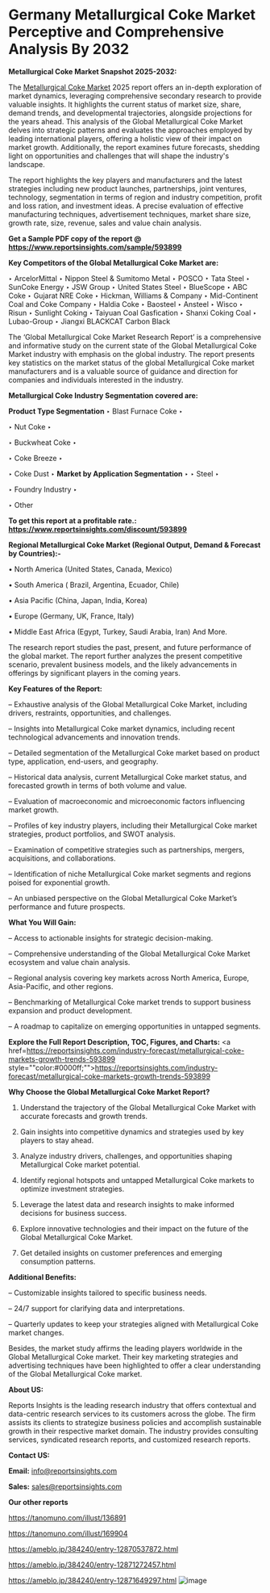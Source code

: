 # Germany Metallurgical Coke Market Perceptive and Comprehensive Analysis By 2032

<strong>Metallurgical Coke Market Snapshot 2025-2032:</strong>

The <a href=https://www.reportsinsights.com/sample/593899>Metallurgical Coke Market</a> 2025 report offers an in-depth exploration of market dynamics, leveraging comprehensive secondary research to provide valuable insights. It highlights the current status of market size, share, demand trends, and developmental trajectories, alongside projections for the years ahead. This analysis of the Global Metallurgical Coke Market delves into strategic patterns and evaluates the approaches employed by leading international players, offering a holistic view of their impact on market growth. Additionally, the report examines future forecasts, shedding light on opportunities and challenges that will shape the industry's landscape.

The report highlights the key players and manufacturers and the latest strategies including new product launches, partnerships, joint ventures, technology, segmentation in terms of region and industry competition, profit and loss ration, and investment ideas. A precise evaluation of effective manufacturing techniques, advertisement techniques, market share size, growth rate, size, revenue, sales and value chain analysis.

<strong>Get a Sample PDF copy of the report @ <a href=https://www.reportsinsights.com/sample/593899 style=color:#0000ff;>https://www.reportsinsights.com/sample/593899</a></strong>

<strong>Key Competitors of the Global Metallurgical Coke Market are:</strong>

‣ ArcelorMittal
‣ Nippon Steel & Sumitomo Metal
‣ POSCO
‣ Tata Steel
‣ SunCoke Energy
‣ JSW Group
‣ United States Steel
‣ BlueScope
‣ ABC Coke
‣ Gujarat NRE Coke
‣ Hickman, Williams & Company
‣ Mid-Continent Coal and Coke Company
‣ Haldia Coke
‣ Baosteel
‣ Ansteel
‣ Wisco
‣ Risun
‣ Sunlight Coking
‣ Taiyuan Coal Gasfication
‣ Shanxi Coking Coal
‣ Lubao-Group
‣ Jiangxi BLACKCAT Carbon Black

The ‘Global Metallurgical Coke Market Research Report’ is a comprehensive and informative study on the current state of the Global Metallurgical Coke Market industry with emphasis on the global industry. The report presents key statistics on the market status of the global Metallurgical Coke market manufacturers and is a valuable source of guidance and direction for companies and individuals interested in the industry.

<strong>Metallurgical Coke Industry Segmentation covered are:</strong>

<strong>Product Type Segmentation</strong>
‣
Blast Furnace Coke
‣ 

‣ Nut Coke
‣ 

‣ Buckwheat Coke
‣ 

‣ Coke Breeze
‣ 

‣ Coke Dust
‣ 
<strong>Market by Application Segmentation</strong>
‣
‣  Steel
‣ 

‣ Foundry Industry
‣ 

‣ Other

<strong>To get this report at a profitable rate.: <a href=https://www.reportsinsights.com/discount/593899 style=color:#0000ff;>https://www.reportsinsights.com/discount/593899</a></strong>

<strong>Regional Metallurgical Coke Market (Regional Output, Demand &amp; Forecast by Countries):-</strong>

• North America (United States, Canada, Mexico)

• South America ( Brazil, Argentina, Ecuador, Chile)

• Asia Pacific (China, Japan, India, Korea)

• Europe (Germany, UK, France, Italy)

• Middle East Africa (Egypt, Turkey, Saudi Arabia, Iran) And More.

The research report studies the past, present, and future performance of the global market. The report further analyzes the present competitive scenario, prevalent business models, and the likely advancements in offerings by significant players in the coming years.

<strong>Key Features of the Report:</strong>

– Exhaustive analysis of the Global Metallurgical Coke Market, including drivers, restraints, opportunities, and challenges.

– Insights into Metallurgical Coke market dynamics, including recent technological advancements and innovation trends.

– Detailed segmentation of the Metallurgical Coke market based on product type, application, end-users, and geography.

– Historical data analysis, current Metallurgical Coke market status, and forecasted growth in terms of both volume and value.

– Evaluation of macroeconomic and microeconomic factors influencing market growth.

– Profiles of key industry players, including their Metallurgical Coke market strategies, product portfolios, and SWOT analysis.

– Examination of competitive strategies such as partnerships, mergers, acquisitions, and collaborations.

– Identification of niche Metallurgical Coke market segments and regions poised for exponential growth.

– An unbiased perspective on the Global Metallurgical Coke Market’s performance and future prospects.

<strong>What You Will Gain:</strong>

– Access to actionable insights for strategic decision-making.

– Comprehensive understanding of the Global Metallurgical Coke Market ecosystem and value chain analysis.

– Regional analysis covering key markets across North America, Europe, Asia-Pacific, and other regions.

– Benchmarking of Metallurgical Coke market trends to support business expansion and product development.

– A roadmap to capitalize on emerging opportunities in untapped segments.

<strong>Explore the Full Report Description, TOC, Figures, and Charts:</strong>
<a href=https://reportsinsights.com/industry-forecast/metallurgical-coke-markets-growth-trends-593899 style=""color:#0000ff;"">https://reportsinsights.com/industry-forecast/metallurgical-coke-markets-growth-trends-593899</a>

<strong>Why Choose the Global Metallurgical Coke Market Report?</strong>

1. Understand the trajectory of the Global Metallurgical Coke Market with accurate forecasts and growth trends.

2. Gain insights into competitive dynamics and strategies used by key players to stay ahead.

3. Analyze industry drivers, challenges, and opportunities shaping Metallurgical Coke market potential.

4. Identify regional hotspots and untapped Metallurgical Coke markets to optimize investment strategies.

5. Leverage the latest data and research insights to make informed decisions for business success.

6. Explore innovative technologies and their impact on the future of the Global Metallurgical Coke Market.

7. Get detailed insights on customer preferences and emerging consumption patterns.

<strong>Additional Benefits:</strong>

– Customizable insights tailored to specific business needs.

– 24/7 support for clarifying data and interpretations.

– Quarterly updates to keep your strategies aligned with Metallurgical Coke market changes.

Besides, the market study affirms the leading players worldwide in the Global Metallurgical Coke market. Their key marketing strategies and advertising techniques have been highlighted to offer a clear understanding of the Global Metallurgical Coke market.

<strong><strong>About US</strong>:</strong>

Reports Insights is the leading research industry that offers contextual and data-centric research services to its customers across the globe. The firm assists its clients to strategize business policies and accomplish sustainable growth in their respective market domain. The industry provides consulting services, syndicated research reports, and customized research reports.

<strong>Contact US:</strong>

<p class=><b>Email:</b> <a href=mailto:info@reportsinsights.com>info@reportsinsights.com</a></p>
<p class=><b>Sales:</b> <a href=mailto:sales@reportsinsights.com>sales@reportsinsights.com</a></p>

<strong>Our other reports</strong>

<a href=https://tanomuno.com/illust/136891>https://tanomuno.com/illust/136891</a>

<a href=https://tanomuno.com/illust/169904>https://tanomuno.com/illust/169904</a>

<a href=https://ameblo.jp/384240/entry-12870537872.html>https://ameblo.jp/384240/entry-12870537872.html</a>

<a href=https://ameblo.jp/384240/entry-12871272457.html>https://ameblo.jp/384240/entry-12871272457.html</a>

<a href=https://ameblo.jp/384240/entry-12871649297.html>https://ameblo.jp/384240/entry-12871649297.html</a>
![image](https://github.com/user-attachments/assets/b2934d0a-3070-48ff-95f4-580a6306b761)
